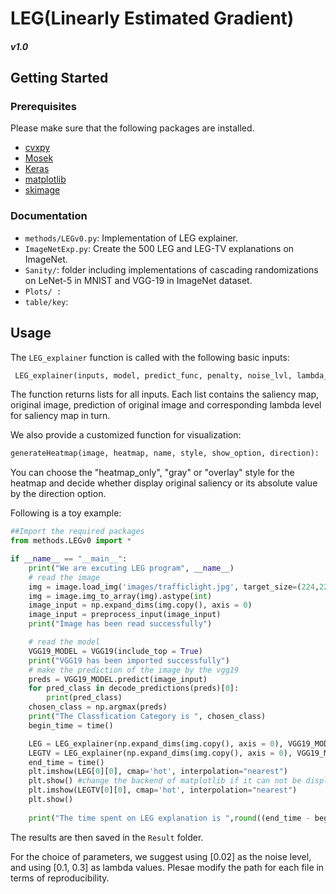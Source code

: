 <!--  [![Forks][forks-shield]][forks-url]
[![Stargazers][stars-shield]][stars-url]
[![Issues][issues-shield]][issues-url]-->




# LEG(Linearly Estimated Gradient)
##### v1.0
## Getting Started

### Prerequisites

Please make sure that the following packages are installed.

* [cvxpy](https://github.com/cvxgrp/cvxpy) 
* [Mosek](https://www.mosek.com/documentation/)
* [Keras](https://www.mosek.com/documentation/)
* [matplotlib](https://matplotlib.org/users/installing.html)
* [skimage](https://github.com/scikit-image/scikit-image)

### Documentation

* `methods/LEGv0.py`: Implementation of LEG explainer.
* `ImageNetExp.py`: Create the 500 LEG and LEG-TV explanations on ImageNet.
* `Sanity/`: folder including implementations of cascading randomizations on LeNet-5 in MNIST and VGG-19 in ImageNet dataset.
* `Plots/ :`
* `table/key`: 

## Usage

The `LEG_explainer` function is called with the following basic inputs:
```python
 LEG_explainer(inputs, model, predict_func, penalty, noise_lvl, lambda_arr, num_sample):
```
The function returns lists for all inputs. Each list contains the saliency map, original image, prediction of original image and corresponding lambda level for saliency map in turn. 

We also provide a customized function for visualization:
```python
generateHeatmap(image, heatmap, name, style, show_option, direction):
```
You can choose the "heatmap_only", "gray" or "overlay" style for the heatmap and decide whether display original saliency or its absolute value by the direction option.

Following is a toy example:
```python
##Import the required packages
from methods.LEGv0 import * 

if __name__ == "__main__":
    print("We are excuting LEG program", __name__)
    # read the image
    img = image.load_img('images/trafficlight.jpg', target_size=(224,224))
    img = image.img_to_array(img).astype(int)
    image_input = np.expand_dims(img.copy(), axis = 0)
    image_input = preprocess_input(image_input)
    print("Image has been read successfully")

    # read the model
    VGG19_MODEL = VGG19(include_top = True)
    print("VGG19 has been imported successfully")
    # make the prediction of the image by the vgg19
    preds = VGG19_MODEL.predict(image_input)
    for pred_class in decode_predictions(preds)[0]:
        print(pred_class)
    chosen_class = np.argmax(preds)
    print("The Classfication Category is ", chosen_class)
    begin_time = time()

    LEG = LEG_explainer(np.expand_dims(img.copy(), axis = 0), VGG19_MODEL, predict_vgg19, num_sample = 10000, penalty=None)
    LEGTV = LEG_explainer(np.expand_dims(img.copy(), axis = 0), VGG19_MODEL, predict_vgg19, num_sample = 10000, penalty='TV', lambda_arr = [0.1, 0.3])
    end_time = time()
    plt.imshow(LEG[0][0], cmap='hot', interpolation="nearest")
    plt.show() #change the backend of matplotlib if it can not be displayed 
    plt.imshow(LEGTV[0][0], cmap='hot', interpolation="nearest")
    plt.show()
    
    print("The time spent on LEG explanation is ",round((end_time - begin_time)/60,2), "mins") 
```
The results are then saved in the `Result` folder.

<!-- <img src="https://github.com/Paradise1008/LEG/blob/master/Result/shark_gray.jpg" width=400 /> <img src="https://github.com/Paradise1008/LEG/blob/master/Result/soccer_gray.jpg" width=400 /> -->

For the choice of parameters, we suggest using [0.02] as the noise level, and using [0.1, 0.3] as lambda values. Plesae modify the path for each file in terms of reproducibility.

<!-- MARKDOWN LINKS & IMAGES -->
<!-- https://www.markdownguide.org/basic-syntax/#reference-style-links -->
[forks-shield]: https://img.shields.io/github/forks/Paradise1008/LEG.svg?style=flat-square
[forks-url]: https://github.com/Paradise1008/LEG/network/members
[stars-shield]: https://img.shields.io/github/stars/Paradise1008/LEG.svg?style=flat-square
[stars-url]: https://github.com/Paradise1008/LEG/stargazers
[issues-shield]: https://img.shields.io/github/issues/Paradise1008/LEG.svg?style=flat-square
[issues-url]: https://github.com/Paradise1008/LEG/issues
